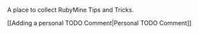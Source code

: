 A place to collect RubyMine Tips and Tricks.

[[Adding a personal TODO Comment|Personal TODO Comment]]